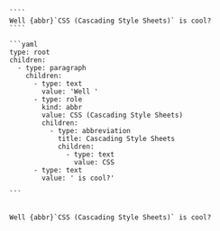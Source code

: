 `````{tabbed} Markup
````
Well {abbr}`CSS (Cascading Style Sheets)` is cool?
````
`````

`````{tabbed} AST
```yaml
type: root
children:
  - type: paragraph
    children:
      - type: text
        value: 'Well '
      - type: role
        kind: abbr
        value: CSS (Cascading Style Sheets)
        children:
          - type: abbreviation
            title: Cascading Style Sheets
            children:
              - type: text
                value: CSS
      - type: text
        value: ' is cool?'

```
`````

`````{tabbed} Render

Well {abbr}`CSS (Cascading Style Sheets)` is cool?

`````

